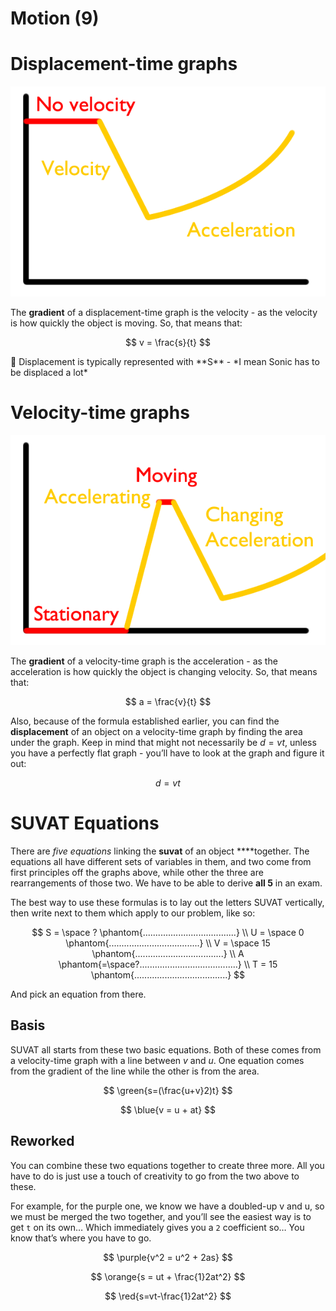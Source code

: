 # Motion (9)

# Displacement-time graphs

![DisplacementTimeGraph.png](Motion%20(9)%206d794919e5594e39a0d3363da9edb64b/DisplacementTimeGraph.png)

The **gradient** of a displacement-time graph is the velocity - as the velocity is how quickly the object is moving. So, that means that:

$$
v = \frac{s}{t}
$$

<aside>
🚄 Displacement is typically represented with **S** - *I mean Sonic has to be displaced a lot*

</aside>

# Velocity-time graphs

![VelocityTimeGraph.png](Motion%20(9)%206d794919e5594e39a0d3363da9edb64b/VelocityTimeGraph.png)

The **gradient** of a velocity-time graph is the acceleration - as the acceleration is how quickly the object is changing velocity. So, that means that:

$$
a = \frac{v}{t}
$$

Also, because of the formula established earlier, you can find the **displacement** of an object on a velocity-time graph by finding the area under the graph. Keep in mind that might not necessarily be $d=vt$, unless you have a perfectly flat graph - you’ll have to look at the graph and figure it out:

$$
d=vt
$$

# SUVAT Equations

There are *five equations* linking the **suvat** of an object ****together. The equations all have different sets of variables in them, and two come from first principles off the graphs above, while other the three are rearrangements of those two. We have to be able to derive **all 5** in an exam.

The best way to use these formulas is to lay out the letters SUVAT vertically, then write next to them which apply to our problem, like so:

$$
S = \space ? \phantom{.....................................} \\ 
U = \space 0 \phantom{....................................} \\
V = \space 15 \phantom{...................................} \\
A \phantom{=\space?.......................................} \\
T = 15 \phantom{.....................................}
$$

And pick an equation from there.

## Basis

SUVAT all starts from these two basic equations. Both of these comes from a velocity-time graph with a line between $v$ and $u$. One equation comes from the gradient of the line while the other is from the area.

$$
\green{s=(\frac{u+v}2)t}
$$

$$
\blue{v = u + at}
$$

## Reworked

You can combine these two equations together to create three more. All you have to do is just use a touch of creativity to go from the two above to these. 

For example, for the purple one, we know we have a doubled-up v and u, so we must be merged the two together, and you’ll see the easiest way is to get `t` on its own… Which immediately gives you a `2` coefficient so… You know that’s where you have to go.

$$
\purple{v^2 = u^2 + 2as}
$$

$$
\orange{s = ut + \frac{1}2at^2}
$$

$$
\red{s=vt-\frac{1}2at^2}
$$